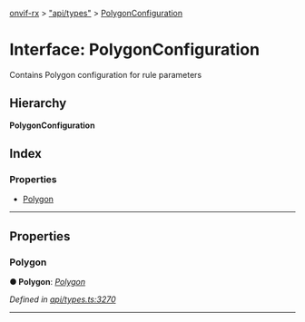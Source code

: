 [onvif-rx](../README.md) > ["api/types"](../modules/_api_types_.md) > [PolygonConfiguration](../interfaces/_api_types_.polygonconfiguration.md)

# Interface: PolygonConfiguration

Contains Polygon configuration for rule parameters

## Hierarchy

**PolygonConfiguration**

## Index

### Properties

* [Polygon](_api_types_.polygonconfiguration.md#polygon)

---

## Properties

<a id="polygon"></a>

###  Polygon

**● Polygon**: *[Polygon](_api_types_.polygon.md)*

*Defined in [api/types.ts:3270](https://github.com/patrickmichalina/onvif-rx/blob/d62cee9/src/api/types.ts#L3270)*

___

